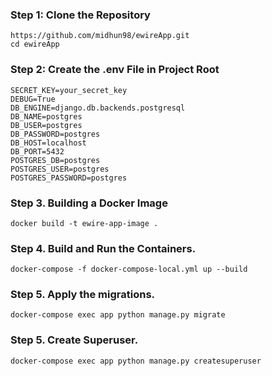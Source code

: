 ### Step 1: Clone the Repository
```
https://github.com/midhun98/ewireApp.git
cd ewireApp
```

### Step 2: Create the .env File in Project Root
```
SECRET_KEY=your_secret_key
DEBUG=True
DB_ENGINE=django.db.backends.postgresql
DB_NAME=postgres
DB_USER=postgres
DB_PASSWORD=postgres
DB_HOST=localhost
DB_PORT=5432
POSTGRES_DB=postgres
POSTGRES_USER=postgres
POSTGRES_PASSWORD=postgres
```

### Step 3. Building a Docker Image
```
docker build -t ewire-app-image .
```

### Step 4. Build and Run the Containers.
```
docker-compose -f docker-compose-local.yml up --build
```
### Step 5. Apply the migrations.
```
docker-compose exec app python manage.py migrate
```
### Step 5. Create Superuser.
```
docker-compose exec app python manage.py createsuperuser
```


